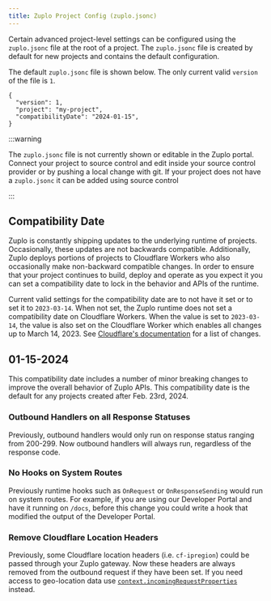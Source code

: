 ```yaml
---
title: Zuplo Project Config (zuplo.jsonc)
---
```


Certain advanced project-level settings can be configured using the
`zuplo.jsonc` file at the root of a project. The `zuplo.jsonc` file is created
by default for new projects and contains the default configuration.

The default `zuplo.jsonc` file is shown below. The only current valid `version`
of the file is `1`.

```jsonc
{
  "version": 1,
  "project": "my-project",
  "compatibilityDate": "2024-01-15",
}
```

:::warning

The `zuplo.jsonc` file is not currently shown or editable in the Zuplo portal.
Connect your project to source control and edit inside your source control
provider or by pushing a local change with git. If your project does not have a
`zuplo.jsonc` it can be added using source control

:::

## Compatibility Date

Zuplo is constantly shipping updates to the underlying runtime of projects.
Occasionally, these updates are not backwards compatible. Additionally, Zuplo
deploys portions of projects to Cloudflare Workers who also occasionally make
non-backward compatible changes. In order to ensure that your project continues
to build, deploy and operate as you expect it you can set a compatibility date
to lock in the behavior and APIs of the runtime.

Current valid settings for the compatibility date are to not have it set or to
set it to `2023-03-14`. When not set, the Zuplo runtime does not set a
compatibility date on Cloudflare Workers. When the value is set to `2023-03-14`,
the value is also set on the Cloudflare Worker which enables all changes up to
March 14, 2023. See
[Cloudflare's documentation](https://developers.cloudflare.com/workers/platform/compatibility-dates/)
for a list of changes.

## 01-15-2024

This compatibility date includes a number of minor breaking changes to improve
the overall behavior of Zuplo APIs. This compatibility date is the default for
any projects created after Feb. 23rd, 2024.

### Outbound Handlers on all Response Statuses

Previously, outbound handlers would only run on response status ranging from
200-299. Now outbound handlers will always run, regardless of the response code.

### No Hooks on System Routes

Previously runtime hooks such as `OnRequest` or `OnResponseSending` would run on
system routes. For example, if you are using our Developer Portal and have it
running on `/docs`, before this change you could write a hook that modified the
output of the Developer Portal.

### Remove Cloudflare Location Headers

Previously, some Cloudflare location headers (i.e. `cf-ipregion`) could be
passed through your Zuplo gateway. Now these headers are always removed from the
outbound request if they have been set. If you need access to geo-location data
use [`context.incomingRequestProperties`](./zuplo-context.md) instead.

